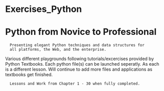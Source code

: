 # Exercises_Python

# Python from Novice to Professional 

      Presenting elegant Python techniques and data structures for 
      all platforms, the Web, and the enterprise. 

Various different playgrounds following tutorials/excercises provided by Python Textbooks.
Each python file(s) can be launched seperatly. As each is a different lesson. 
Will continue to add more files and applications as textbooks get finished. 

      Lessons and Work from Chapter 1 - 30 when fully completed. 
